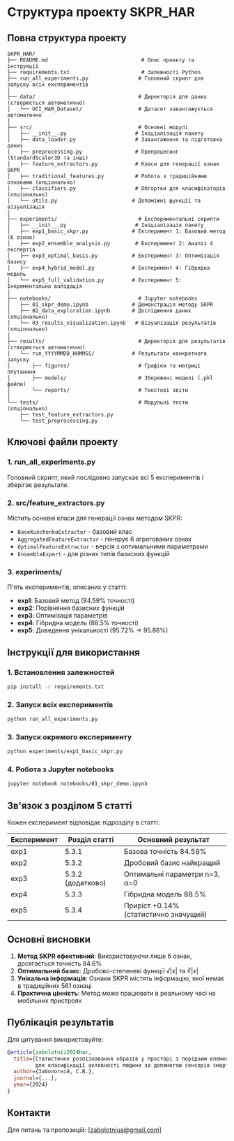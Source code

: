 # Структура проекту SKPR_HAR

## Повна структура проекту

```
SKPR_HAR/
├── README.md                              # Опис проекту та інструкції
├── requirements.txt                       # Залежності Python
├── run_all_experiments.py                # Головний скрипт для запуску всіх експериментів
│
├── data/                                 # Директорія для даних (створюється автоматично)
│   └── UCI_HAR_Dataset/                  # Датасет завантажується автоматично
│
├── src/                                  # Основні модулі
│   ├── __init__.py                      # Ініціалізація пакету
│   ├── data_loader.py                   # Завантаження та підготовка даних
│   ├── preprocessing.py                 # Препроцесинг (StandardScaler3D та інші)
│   ├── feature_extractors.py            # Класи для генерації ознак SKPR
│   ├── traditional_features.py          # Робота з традиційними ознаками (опціонально)
│   ├── classifiers.py                   # Обгортки для класифікаторів (опціонально)
│   └── utils.py                        # Допоміжні функції та візуалізація
│
├── experiments/                          # Експериментальні скрипти
│   ├── __init__.py                      # Ініціалізація пакету
│   ├── exp1_basic_skpr.py              # Експеримент 1: Базовий метод (6 ознак)
│   ├── exp2_ensemble_analysis.py        # Експеримент 2: Аналіз 4 експертів
│   ├── exp3_optimal_basis.py           # Експеримент 3: Оптимізація базису
│   ├── exp4_hybrid_model.py            # Експеримент 4: Гібридна модель
│   └── exp5_full_validation.py         # Експеримент 5: Інкрементальна валідація
│
├── notebooks/                            # Jupyter notebooks
│   ├── 01_skpr_demo.ipynb              # Демонстрація методу SKPR
│   ├── 02_data_exploration.ipynb       # Дослідження даних (опціонально)
│   └── 03_results_visualization.ipynb   # Візуалізація результатів (опціонально)
│
├── results/                              # Директорія для результатів (створюється автоматично)
│   └── run_YYYYMMDD_HHMMSS/            # Результати конкретного запуску
│       ├── figures/                      # Графіки та матриці плутанини
│       ├── models/                       # Збережені моделі (.pkl файли)
│       └── reports/                      # Текстові звіти
│
└── tests/                                # Модульні тести (опціонально)
    ├── test_feature_extractors.py
    └── test_preprocessing.py
```

## Ключові файли проекту

### 1. **run_all_experiments.py**
Головний скрипт, який послідовно запускає всі 5 експериментів і зберігає результати.

### 2. **src/feature_extractors.py**
Містить основні класи для генерації ознак методом SKPR:
- `BaseKunchenkoExtractor` - базовий клас
- `AggregatedFeatureExtractor` - генерує 6 агрегованих ознак
- `OptimalFeatureExtractor` - версія з оптимальними параметрами
- `EnsembleExpert` - для різних типів базисних функцій

### 3. **experiments/**
П'ять експериментів, описаних у статті:
- **exp1**: Базовий метод (84.59% точності)
- **exp2**: Порівняння базисних функцій
- **exp3**: Оптимізація параметрів
- **exp4**: Гібридна модель (88.5% точності)
- **exp5**: Доведення унікальності (95.72% → 95.86%)

## Інструкції для використання

### 1. Встановлення залежностей
```bash
pip install -r requirements.txt
```

### 2. Запуск всіх експериментів
```bash
python run_all_experiments.py
```

### 3. Запуск окремого експерименту
```bash
python experiments/exp1_basic_skpr.py
```

### 4. Робота з Jupyter notebooks
```bash
jupyter notebook notebooks/01_skpr_demo.ipynb
```

## Зв'язок з розділом 5 статті

Кожен експеримент відповідає підрозділу в статті:

| Експеримент | Розділ статті | Основний результат |
|-------------|---------------|-------------------|
| exp1 | 5.3.1 | Базова точність 84.59% |
| exp2 | 5.3.2 | Дробовий базис найкращий |
| exp3 | 5.3.2 (додатково) | Оптимальні параметри n=3, α=0 |
| exp4 | 5.3.3 | Гібридна модель 88.5% |
| exp5 | 5.3.4 | Приріст +0.14% (статистично значущий) |

## Основні висновки

1. **Метод SKPR ефективний**: Використовуючи лише 6 ознак, досягається точність 84.6%
2. **Оптимальний базис**: Дробово-степеневі функції √|x| та ∛|x|
3. **Унікальна інформація**: Ознаки SKPR містять інформацію, якої немає в традиційних 561 ознаці
4. **Практична цінність**: Метод може працювати в реальному часі на мобільних пристроях

## Публікація результатів

Для цитування використовуйте:

```bibtex
@article{zabolotnii2024har,
  title={Статистичне розпізнавання образів у просторі з порідним елементом 
         для класифікації активності людини за допомогою сенсорів смартфона},
  author={Заболотній, С.В.},
  journal={...},
  year={2024}
}
```

## Контакти

Для питань та пропозицій: [zabolotniua@gmail.com]